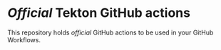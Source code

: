 # *Official* Tekton GitHub actions

This repository holds *official* GitHub actions to be used in your GitHub Workflows.
